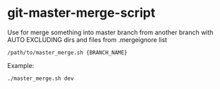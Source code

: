 git-master-merge-script
=====================

Use for merge something into master branch from another branch with AUTO EXCLUDING dirs and files from .mergeignore list

	/path/to/master_merge.sh {BRANCH_NAME}

Example:

	./master_merge.sh dev
